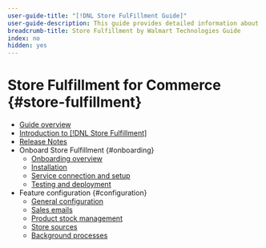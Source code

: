 ```yaml
---
user-guide-title: "[!DNL Store FulFillment Guide]"
user-guide-description: This guide provides detailed information about installing and configuring Store Fulfillment services for your Adobe Commerce.
breadcrumb-title: Store Fulfillment by Walmart Technologies Guide
index: no
hidden: yes
---
```


# Store Fulfillment for Commerce {#store-fulfillment}

- [Guide overview](guide-overview.md)
- [Introduction to [!DNL Store Fulfillment]](introduction.md)
- [Release Notes](release-notes.md)
- Onboard Store Fulfillment {#onboarding}
  - [Onboarding overview](onboard.md)
  - [Installation](install.md)
  - [Service connection and setup](connect-set-up-service.md)
  - [Testing and deployment](test-deploy.md)
- Feature configuration {#configuration}
  - [General configuration](enable-general.md)
  - [Sales emails](sales-emails.md)
  - [Product stock management](product-stock.md)
  - [Store sources](store-sources.md)
  - [Background processes](background-processes.md)
